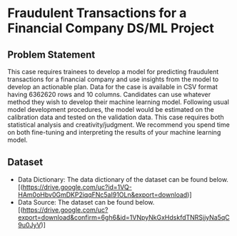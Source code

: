 # Fraudulent Transactions for a Financial Company DS/ML Project

## Problem Statement
This case requires trainees to develop a model for predicting fraudulent transactions for a financial company and use insights from the model to develop an actionable plan. Data for the case is available in CSV format having 6362620 rows and 10 columns.
Candidates can use whatever method they wish to develop their machine learning model. Following usual model development procedures, the model would be estimated on the calibration data and tested on the validation data. This case requires both statistical analysis and creativity/judgment. We recommend you spend time on both fine-tuning and interpreting the results of your machine learning model.

## Dataset
- Data Dictionary: The data dictionary of the dataset can be found below.
[(https://drive.google.com/uc?id=1VQ-HAm0oHbv0GmDKP2iqqFNc5aI91OLn&export=download)]
- Data Source: The dataset can be found below.
[(https://drive.google.com/uc?export=download&confirm=6gh6&id=1VNpyNkGxHdskfdTNRSjjyNa5qC9u0JyV)]